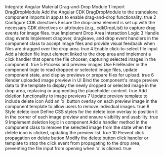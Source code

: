 <tasks>
  <task>
    <task_name>Integrate Angular Material Drag-and-Drop Module</task_name>
    <subtasks>
      <subtask>
        <id>1</id>
        <name>Import DragDropModule</name>
        <description>Add the Angular CDK DragDropModule to the standalone component imports in app.ts to enable drag-and-drop functionality.</description>
        <completed>true</completed>
      </subtask>
      <subtask>
        <id>2</id>
        <name>Configure CDK directives</name>
        <description>Ensure the drop-area element is set up with the necessary CDK directives or attributes (e.g., cdkDropList) to capture drag events for image files.</description>
        <completed>true</completed>
      </subtask>
    </subtasks>
  </task>
  <task>
    <task_name>Implement Drop Area Interaction Logic</task_name>
    <subtasks>
      <subtask>
        <id>3</id>
        <name>Handle drag events</name>
        <description>Implement dragover, dragleave, and drop event handlers in the component class to accept image files and provide visual feedback when files are dragged over the drop area.</description>
        <completed>true</completed>
      </subtask>
      <subtask>
        <id>4</id>
        <name>Enable click-to-select file input</name>
        <description>Add a hidden file input element linked to the drop area and implement a click handler that opens the file chooser, capturing selected images in the component.</description>
        <completed>true</completed>
      </subtask>
      <subtask>
        <id>5</id>
        <name>Process and preview images</name>
        <description>Use FileReader in the component logic to read dropped or selected image files, update component state, and display previews or prepare files for upload.</description>
        <completed>true</completed>
      </subtask>
      <subtask>
        <id>6</id>
        <name>Render uploaded image preview in UI</name>
        <description>Bind the component's image preview data to the template to display the newly dropped or selected image in the drop area, replacing or augmenting the placeholder content.</description>
        <completed>true</completed>
      </subtask>
    </subtasks>
  </task>
  <task>
    <task_name>Add deletion functionality to image previews</task_name>
    <subtasks>
      <subtask>
        <id>7</id>
        <name>Update preview template to include delete icon</name>
        <description>Add an 'x' button overlay on each preview image in the component template to allow users to remove individual images.</description>
        <completed>true</completed>
      </subtask>
      <subtask>
        <id>8</id>
        <name>Style delete icon</name>
        <description>Define CSS styles for the delete icon overlay to position it in the corner of each image preview and ensure visibility and usability.</description>
        <completed>true</completed>
      </subtask>
      <subtask>
        <id>9</id>
        <name>Implement deletion logic in component</name>
        <description>Add a handler method in the component class to remove the selected image from the state when the delete icon is clicked, updating the preview list.</description>
        <completed>true</completed>
      </subtask>
      <subtask>
        <id>10</id>
        <name>Prevent click propagation on delete button</name>
        <description>Modify the delete button click handler or template to stop the click event from propagating to the drop area, preventing the file input from opening when 'x' is clicked.</description>
        <completed>true</completed>
      </subtask>
    </subtasks>
  </task>
</tasks>